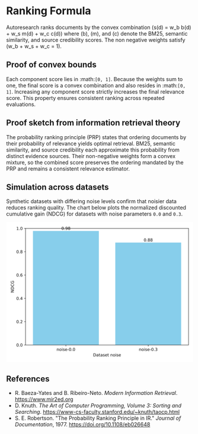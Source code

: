 # Ranking Formula

Autoresearch ranks documents by the convex combination
\(s(d) = w_b b(d) + w_s m(d) + w_c c(d)\) where
\(b\), \(m\), and \(c\) denote the BM25, semantic similarity, and source
credibility scores. The non negative weights satisfy \(w_b + w_s + w_c = 1\).

## Proof of convex bounds

Each component score lies in :math:`[0, 1]`. Because the weights sum to one,
the final score is a convex combination and also resides in :math:`[0, 1]`.
Increasing any component score strictly increases the final relevance score.
This property ensures consistent ranking across repeated evaluations.

## Proof sketch from information retrieval theory

The probability ranking principle (PRP) states that ordering documents by
their probability of relevance yields optimal retrieval. BM25, semantic
similarity, and source credibility each approximate this probability from
distinct evidence sources. Their non-negative weights form a convex mixture, so
the combined score preserves the ordering mandated by the PRP and remains a
consistent relevance estimator.

## Simulation across datasets

Synthetic datasets with differing noise levels confirm that noisier data
reduces ranking quality. The chart below plots the normalized discounted
cumulative gain (NDCG) for datasets with noise parameters `0.0` and `0.3`.

![NDCG by dataset noise](../images/ranking_dataset_ndcg.svg)

## References

- R. Baeza-Yates and B. Ribeiro-Neto. *Modern Information Retrieval*.
  https://www.mir2ed.org
- D. Knuth. *The Art of Computer Programming, Volume 3: Sorting and
  Searching*. https://www-cs-faculty.stanford.edu/~knuth/taocp.html
- S. E. Robertson. "The Probability Ranking Principle in IR." *Journal of
  Documentation*, 1977. https://doi.org/10.1108/eb026648
